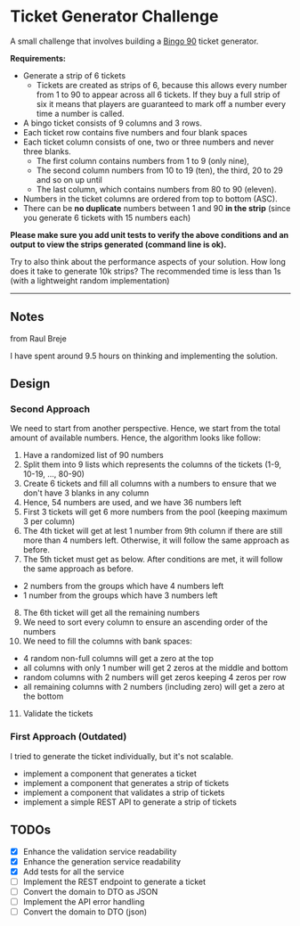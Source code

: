 # Ticket Generator Challenge

A small challenge that involves building a [Bingo 90](https://en.wikipedia.org/wiki/Bingo_(United_Kingdom)) ticket generator.

**Requirements:**

* Generate a strip of 6 tickets
  - Tickets are created as strips of 6, because this allows every number from 1 to 90 to appear across all 6 tickets. If they buy a full strip of six it means that players are guaranteed to mark off a number every time a number is called.
* A bingo ticket consists of 9 columns and 3 rows.
* Each ticket row contains five numbers and four blank spaces
* Each ticket column consists of one, two or three numbers and never three blanks.
  - The first column contains numbers from 1 to 9 (only nine),
  - The second column numbers from 10 to 19 (ten), the third, 20 to 29 and so on up until
  - The last column, which contains numbers from 80 to 90 (eleven).
* Numbers in the ticket columns are ordered from top to bottom (ASC).
* There can be **no duplicate** numbers between 1 and 90 **in the strip** (since you generate 6 tickets with 15 numbers each)

**Please make sure you add unit tests to verify the above conditions and an output to view the strips generated (command line is ok).**

Try to also think about the performance aspects of your solution. How long does it take to generate 10k strips? 
The recommended time is less than 1s (with a lightweight random implementation)

-----

## Notes 

from Raul Breje

I have spent around 9.5 hours on thinking and implementing the solution.  

## Design 

### Second Approach

We need to start from another perspective. Hence, we start from the total amount of available numbers. Hence, the algorithm looks like follow:

1. Have a randomized list of 90 numbers
2. Split them into 9 lists which represents the columns of the tickets (1-9, 10-19, ..., 80-90)
3. Create 6 tickets and fill all columns with a numbers to ensure that we don't have 3 blanks in any column
4. Hence, 54 numbers are used, and we have 36 numbers left
5. First 3 tickets will get 6 more numbers from the pool (keeping maximum 3 per column)
6. The 4th ticket will get at lest 1 number from 9th column if there are still more than 4 numbers left. Otherwise, it will follow the same approach as before.
7. The 5th ticket must get as below. After conditions are met, it will follow the same approach as before.
  - 2 numbers from the groups which have 4 numbers left
  - 1 number from the groups which have 3 numbers left
8. The 6th ticket will get all the remaining numbers
9. We need to sort every column to ensure an ascending order of the numbers
10. We need to fill the columns with bank spaces:
  - 4 random non-full columns will get a zero at the top
  - all columns with only 1 number will get 2 zeros at the middle and bottom
  - random columns with 2 numbers will get zeros keeping 4 zeros per row
  - all remaining columns with 2 numbers (including zero) will get a zero at the bottom
11. Validate the tickets

### First Approach (Outdated)

I tried to generate the ticket individually, but it's not scalable. 

- implement a component that generates a ticket
- implement a component that generates a strip of tickets
- implement a component that validates a strip of tickets
- implement a simple REST API to generate a strip of tickets

## TODOs

- [x] Enhance the validation service readability
- [x] Enhance the generation service readability
- [x] Add tests for all the service
- [ ] Implement the REST endpoint to generate a ticket
- [ ] Convert the domain to DTO as JSON
- [ ] Implement the API error handling
- [ ] Convert the domain to DTO (json)